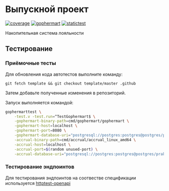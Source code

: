 # Выпускной проект

[![coverage](https://img.shields.io/endpoint?url=https://raw.githubusercontent.com/GoLessons/sufirmart/main/coverage-badge.json)](https://github.com/GoLessons/sufirmart/actions/workflows/tests-coverage.yml)
[![gophermart](https://github.com/GoLessons/sufirmart/actions/workflows/gophermart.yml/badge.svg)](https://github.com/GoLessons/sufirmart/actions/workflows/gophermart.yml)
[![statictest](https://github.com/GoLessons/sufirmart/actions/workflows/statictest.yml/badge.svg)](https://github.com/GoLessons/sufirmart/actions/workflows/statictest.yml)

Накопительная система лояльности

## Тестирование

### Приёмочные тесты

Для обновления кода автотестов выполните команду:

```
git fetch template && git checkout template/master .github
```

Затем добавьте полученные изменения в репозиторий.

Запуск выполняется командой:
```bash
gophermarttest \
    -test.v -test.run=^TestGophermart$ \
    -gophermart-binary-path=cmd/gophermart/gophermart \
    -gophermart-host=localhost \
    -gophermart-port=8080 \
    -gophermart-database-uri="postgresql://postgres:postgres@postgres/praktikum?sslmode=disable" \
    -accrual-binary-path=cmd/accrual/accrual_linux_amd64 \
    -accrual-host=localhost \
    -accrual-port=$(random unused-port) \
    -accrual-database-uri="postgresql://postgres:postgres@postgres/praktikum?sslmode=disable"
```

### Тестирование эндпоинтов

Для тестирования эндпоинтов на соотвестве спецификации используется [httptest-openapi](https://gitlab.com/jamietanna/httptest-openapi/)
